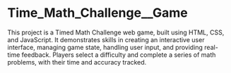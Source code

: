 # Time_Math_Challenge__Game
This project is a Timed Math Challenge web game, built using HTML, CSS, and JavaScript. It demonstrates skills in creating an interactive user interface, managing game state, handling user input, and providing real-time feedback. Players select a difficulty and complete a series of math problems, with their time and accuracy tracked.
